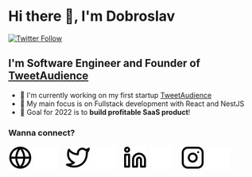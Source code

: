 # Hi there 👋, I'm Dobroslav

[![Twitter Follow](https://img.shields.io/twitter/follow/dobroslav_dev?color=1DA1F2&logo=twitter&style=for-the-badge)](https://twitter.com/intent/follow?original_referer=https://github.com/DobroslavR&screen_name=dobroslav_dev)

## I'm Software Engineer and Founder of [TweetAudience][tweet_audience]

- 🚀 I'm currently working on my first startup [TweetAudience][tweet_audience]
- 📕 My main focus is on Fullstack development with React and NestJS
- 🤔 Goal for 2022 is to **build profitable SaaS product**!

### Wanna connect?

[![website](./img/globe-light.svg)](https://dobroslav.dev#gh-light-mode-only)
[![website](./img/globe-dark.svg)](https://dobroslav.dev#gh-dark-mode-only)
&nbsp;&nbsp;
[![website](./img/twitter-light.svg)](https://twitter.com/dobroslav_dev#gh-light-mode-only)
[![website](./img/twitter-dark.svg)](https://twitter.com/dobroslav_dev#gh-dark-mode-only)
&nbsp;&nbsp;
[![website](./img/linkedin-light.svg)](https://linkedin.com/in/dobroslav-radosavljevic#gh-light-mode-only)
[![website](./img/linkedin-dark.svg)](https://linkedin.com/in/dobroslav-radosavljevic#gh-dark-mode-only)
&nbsp;&nbsp;
[![website](./img/instagram-light.svg)](https://instagram.com/dobroslav.radosavljevic#gh-light-mode-only)
[![website](./img/instagram-dark.svg)](https://instagram.com/dobroslav.radosavljevic#gh-dark-mode-only)

[tweet_audience]: https://twitter.com/tweet_audience
